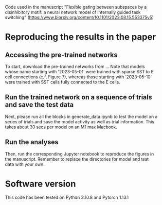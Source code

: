 Code used in the manuscript "Flexible gating between subspaces by a disinhibitory motif: a neural network model of internally guided task switching" (https://www.biorxiv.org/content/10.1101/2023.08.15.553375v5)

# Reproducing the results in the paper

## Accessing the pre-trained networks
To start, download the pre-trained networks from ... Note that models whose name starting with '2023-05-01' were trained with sparse SST to E cell connections (c.f. Figure 7), whereas those starting with '2023-05-10' were trained with SST cells fully connected to the E cells.
## Run the trained network on a sequence of trials and save the test data
Next, please run all the blocks in generate_data.ipynb to test the model on a series of trials and save the model activity as well as trial information. This takes about 30 secs per model on an M1 max Macbook.
## Run the analyses
Then, run the corresponding Jupyter notebook to reproduce the figures in the manuscript. Remember to replace the directories for model and test data with your own.
# Software version
This code has been tested on Python 3.10.8 and Pytorch 1.13.1
